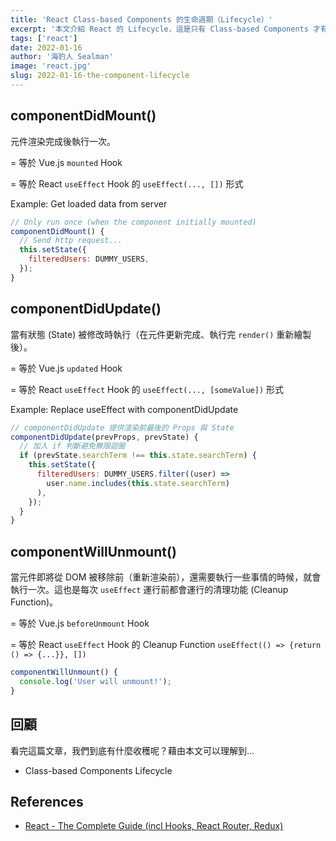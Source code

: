 ```yaml
---
title: 'React Class-based Components 的生命週期（Lifecycle）'
excerpt: '本文介紹 React 的 Lifecycle，這是只有 Class-based Components 才有的喔。'
tags: ['react']
date: 2022-01-16
author: '海豹人 Sealman'
image: 'react.jpg'
slug: 2022-01-16-the-component-lifecycle
---
```


## componentDidMount()

元件渲染完成後執行一次。

= 等於 Vue.js `mounted` Hook

= 等於 React `useEffect` Hook 的 `useEffect(..., [])` 形式

Example: Get loaded data from server

```jsx
// Only run once (when the component initially mounted)
componentDidMount() {
  // Send http request...
  this.setState({
    filteredUsers: DUMMY_USERS,
  });
}
```

## componentDidUpdate()

當有狀態 (State) 被修改時執行（在元件更新完成、執行完 `render()` 重新繪製後）。

= 等於 Vue.js `updated` Hook

= 等於 React `useEffect` Hook 的 `useEffect(..., [someValue])` 形式

Example: Replace useEffect with componentDidUpdate

```jsx
// componentDidUpdate 提供渲染前最後的 Props 與 State
componentDidUpdate(prevProps, prevState) {
  // 加入 if 判斷避免無限迴圈
  if (prevState.searchTerm !== this.state.searchTerm) {
    this.setState({
      filteredUsers: DUMMY_USERS.filter((user) =>
        user.name.includes(this.state.searchTerm)
      ),
    });
  }
}
```

## componentWillUnmount()

當元件即將從 DOM 被移除前（重新渲染前），還需要執行一些事情的時候，就會執行一次。這也是每次 `useEffect` 運行前都會運行的清理功能 (Cleanup Function)。

= 等於 Vue.js `beforeUnmount` Hook

= 等於 React `useEffect` Hook 的 Cleanup Function `useEffect(() => {return () => {...}}, [])`

```jsx
componentWillUnmount() {
  console.log('User will unmount!');
}
```

## 回顧

看完這篇文章，我們到底有什麼收穫呢？藉由本文可以理解到…

- Class-based Components Lifecycle

## References

- [React - The Complete Guide (incl Hooks, React Router, Redux)](https://www.udemy.com/course/react-the-complete-guide-incl-redux/)

